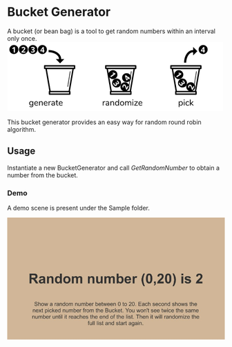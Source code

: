 # Bucket Generator

A bucket (or bean bag) is a tool to get random numbers within an interval only once.
![bucket](Documentation~/images/bucket.png)

This bucket generator provides an easy way for random round robin algorithm.

## Usage

Instantiate a new BucketGenerator and call *GetRandomNumber* to obtain a number from the bucket.

### Demo
A demo scene is present under the Sample folder.

![bucket demo](Documentation~/images/bucketDemo.jpg)
